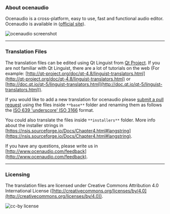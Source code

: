 ### About ocenaudio

Ocenaudio is a cross-platform, easy to use, fast and functional audio editor. Ocenaudio is available in ([official site](http://www.ocenaudio.com)).

![ocenaudio screenshot](http://www.ocenaudio.com/imgs/screenshot_mac01.png)

___

### Translation Files

The translation files can be edited using Qt Linguist from [Qt Project](http://qt-project.org). If you are not familiar with Qt Linguist, there are a lot of tutorials on the web (For example:
[http://qt-project.org/doc/qt-4.8/linguist-translators.html](http://qt-project.org/doc/qt-4.8/linguist-translators.html) or [http://doc.qt.io/qt-5/linguist-translators.html](http://doc.qt.io/qt-5/linguist-translators.html)).

If you would like to add a new translation for ocenaudio please
[submit a pull request](https://github.com/ocenaudio/ocenaudio-translations/pull/new/master) using the files inside `**base**` folder and renaming them as follows the
[ISO 639 'underscore' ISO 3166](http://www.localeplanet.com/icu/) format.

You could also translate the files inside `**installers**` folder. More info about the installer strings in [https://nsis.sourceforge.io/Docs/Chapter4.html#langstring](https://nsis.sourceforge.io/Docs/Chapter4.html#langstring).

If you have any questions, please write us in [http://www.ocenaudio.com/feedback](http://www.ocenaudio.com/feedback).

___

### Licensing

The translation files are licensed under Creative Commons Attribution 4.0 International License ([http://creativecommons.org/licenses/by/4.0](http://creativecommons.org/licenses/by/4.0)).

![cc-by license](http://i.creativecommons.org/l/by/4.0/88x31.png)

